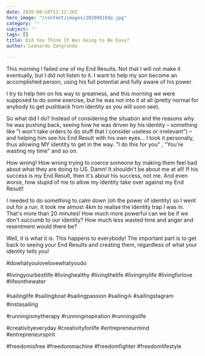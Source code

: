 ```yaml
---
date: 2020-08-10T12:12:20Z
hero_image: "/content/images/20200810dp.jpg"
category: ''
subject: ''
tags: []
title: Did You Think It Was Going to Be Easy?
author: Leonardo Zangrando

---
```

This morning I failed one of my End Results. Not that I will not make it eventually, but I did not listen to it. I want to help my son become an accomplished person, using his full potential and fully aware of his power. 

I try to help him on his way to greatness, and this morning we were supposed to do some exercise, but he was not into it at all (pretty normal for anybody to get pushback from identity as you will soon see).

So what did I do? Instead of considering the situation and the reasons why he was pushing back, seeing how he was driven by his identity – something like "I won't take orders to do stuff that I consider useless or irrelevant") –and helping him see his End Result with his own eyes... I took it personally, thus allowing MY identity to get in the way. "I do this for you" , "You're wasting my time" and so on.

How wrong! How wrong trying to coerce someone by making them feel bad about what they are doing to US. Damn! It shouldn't be about me at all! If his success is my End Result, then it's about his success, not me. And even worse, how stupid of me to allow my identity take over against my End Result!

I needed to do something to calm down (oh the power of identity) so I went out for a run. It took me almost 4km to realise the identity trap I was in. That's more than 20 minutes! How much more powerful can we be if we don't succumb to our identity? How much less wasted time and anger and resentment would there be?

Well, it is what it is. This happens to everybody! The important part is to get back to seeing your End Results and creating them, regardless of what your identity tells you!

\#dowhatyoulovelovewhatyoudo

\#livingyourbestlife #livinghealthy #livingthelife #livingmylife #livingforlove #lifeonthewater

\#sailinglife #sailingboat #sailingpassion #sailing⛵ #sailingstagram #instasailing

\#runningismytherapy #runninginspiration #runningislife

\#creativityeveryday #creativityforlife #entrepreneurmind #entrepreneurspirit

\#freedomisfree #freedommachine #freedomfighter #freedomlifestyle